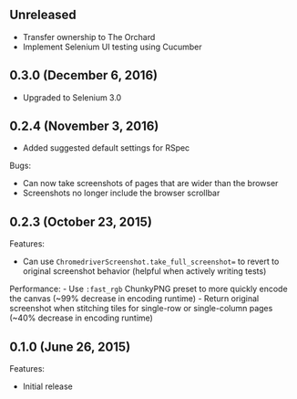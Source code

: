 ## Unreleased

- Transfer ownership to The Orchard
- Implement Selenium UI testing using Cucumber

## 0.3.0 (December 6, 2016)

- Upgraded to Selenium 3.0

## 0.2.4 (November 3, 2016)

- Added suggested default settings for RSpec

Bugs:
  - Can now take screenshots of pages that are wider than the browser
  - Screenshots no longer include the browser scrollbar

## 0.2.3 (October 23, 2015)

Features:
  - Can use `ChromedriverScreenshot.take_full_screenshot=` to revert to original screenshot behavior (helpful when actively writing tests)

  Performance:
    - Use `:fast_rgb` ChunkyPNG preset to more quickly encode the canvas (~99% decrease in encoding runtime)
      - Return original screenshot when stitching tiles for single-row or single-column pages (~40% decrease in encoding runtime)

## 0.1.0 (June 26, 2015)

Features:
  - Initial release
